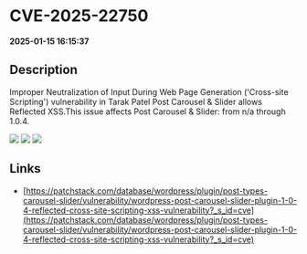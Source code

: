 # CVE-2025-22750

**2025-01-15 16:15:37**

## Description
Improper Neutralization of Input During Web Page Generation ('Cross-site Scripting') vulnerability in Tarak Patel Post Carousel & Slider allows Reflected XSS.This issue affects Post Carousel & Slider: from n/a through 1.0.4.

![](https://img.shields.io/static/v1?label=Score&message=7.1&color=red)
![](https://img.shields.io/static/v1?label=Severity&message=HIGH&color=red)
![](https://img.shields.io/static/v1?label=CWE&message=XSS&color=green)

## Links
- [https://patchstack.com/database/wordpress/plugin/post-types-carousel-slider/vulnerability/wordpress-post-carousel-slider-plugin-1-0-4-reflected-cross-site-scripting-xss-vulnerability?_s_id=cve](https://patchstack.com/database/wordpress/plugin/post-types-carousel-slider/vulnerability/wordpress-post-carousel-slider-plugin-1-0-4-reflected-cross-site-scripting-xss-vulnerability?_s_id=cve)
